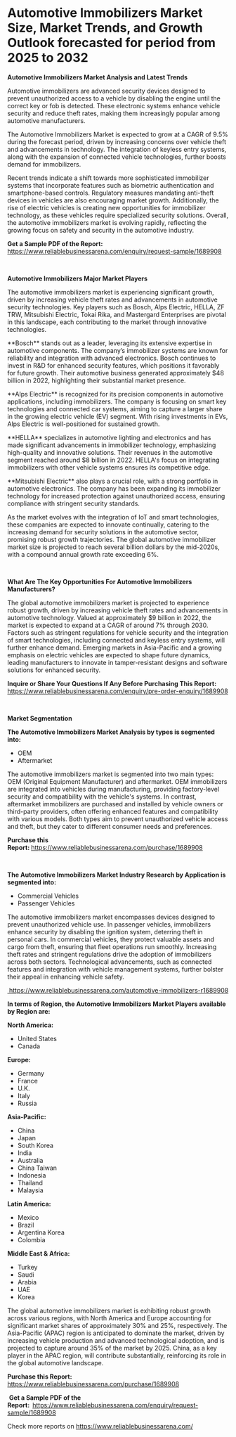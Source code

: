<p><h1>Automotive Immobilizers Market Size, Market Trends, and Growth Outlook forecasted for period from 2025 to 2032</h1></p><p><strong>Automotive Immobilizers Market Analysis and Latest Trends</strong></p>
<p><p>Automotive immobilizers are advanced security devices designed to prevent unauthorized access to a vehicle by disabling the engine until the correct key or fob is detected. These electronic systems enhance vehicle security and reduce theft rates, making them increasingly popular among automotive manufacturers. </p><p>The Automotive Immobilizers Market is expected to grow at a CAGR of 9.5% during the forecast period, driven by increasing concerns over vehicle theft and advancements in technology. The integration of keyless entry systems, along with the expansion of connected vehicle technologies, further boosts demand for immobilizers. </p><p>Recent trends indicate a shift towards more sophisticated immobilizer systems that incorporate features such as biometric authentication and smartphone-based controls. Regulatory measures mandating anti-theft devices in vehicles are also encouraging market growth. Additionally, the rise of electric vehicles is creating new opportunities for immobilizer technology, as these vehicles require specialized security solutions. Overall, the automotive immobilizers market is evolving rapidly, reflecting the growing focus on safety and security in the automotive industry.</p></p>
<p><strong>Get a Sample PDF of the Report:&nbsp;</strong> <a href="https://www.reliablebusinessarena.com/enquiry/request-sample/1689908?utm_campaign=1891&utm_medium=2&utm_source=Github&utm_content=ia&utm_term=07012025&utm_id=automotive-immobilizers">https://www.reliablebusinessarena.com/enquiry/request-sample/1689908</a></p>
<p>&nbsp;</p>
<p><strong>Automotive Immobilizers Major Market Players</strong></p>
<p><p>The automotive immobilizers market is experiencing significant growth, driven by increasing vehicle theft rates and advancements in automotive security technologies. Key players such as Bosch, Alps Electric, HELLA, ZF TRW, Mitsubishi Electric, Tokai Rika, and Mastergard Enterprises are pivotal in this landscape, each contributing to the market through innovative technologies.</p><p>**Bosch** stands out as a leader, leveraging its extensive expertise in automotive components. The company’s immobilizer systems are known for reliability and integration with advanced electronics. Bosch continues to invest in R&D for enhanced security features, which positions it favorably for future growth. Their automotive business generated approximately $48 billion in 2022, highlighting their substantial market presence.</p><p>**Alps Electric** is recognized for its precision components in automotive applications, including immobilizers. The company is focusing on smart key technologies and connected car systems, aiming to capture a larger share in the growing electric vehicle (EV) segment. With rising investments in EVs, Alps Electric is well-positioned for sustained growth.</p><p>**HELLA** specializes in automotive lighting and electronics and has made significant advancements in immobilizer technology, emphasizing high-quality and innovative solutions. Their revenues in the automotive segment reached around $8 billion in 2022. HELLA's focus on integrating immobilizers with other vehicle systems ensures its competitive edge.</p><p>**Mitsubishi Electric** also plays a crucial role, with a strong portfolio in automotive electronics. The company has been expanding its immobilizer technology for increased protection against unauthorized access, ensuring compliance with stringent security standards.</p><p>As the market evolves with the integration of IoT and smart technologies, these companies are expected to innovate continually, catering to the increasing demand for security solutions in the automotive sector, promising robust growth trajectories. The global automotive immobilizer market size is projected to reach several billion dollars by the mid-2020s, with a compound annual growth rate exceeding 6%.</p></p>
<p>&nbsp;</p>
<p><strong>What Are The Key Opportunities For Automotive Immobilizers Manufacturers?</strong></p>
<p><p>The global automotive immobilizers market is projected to experience robust growth, driven by increasing vehicle theft rates and advancements in automotive technology. Valued at approximately $9 billion in 2022, the market is expected to expand at a CAGR of around 7% through 2030. Factors such as stringent regulations for vehicle security and the integration of smart technologies, including connected and keyless entry systems, will further enhance demand. Emerging markets in Asia-Pacific and a growing emphasis on electric vehicles are expected to shape future dynamics, leading manufacturers to innovate in tamper-resistant designs and software solutions for enhanced security.</p></p>
<p><strong>Inquire or Share Your Questions If Any Before Purchasing This Report:</strong> <a href="https://www.reliablebusinessarena.com/enquiry/pre-order-enquiry/1689908?utm_campaign=1891&utm_medium=2&utm_source=Github&utm_content=ia&utm_term=07012025&utm_id=automotive-immobilizers">https://www.reliablebusinessarena.com/enquiry/pre-order-enquiry/1689908</a></p>
<p>&nbsp;</p>
<p><strong>Market Segmentation</strong></p>
<p><strong>The Automotive Immobilizers Market Analysis by types is segmented into:</strong></p>
<p><ul><li>OEM</li><li>Aftermarket</li></ul></p>
<p><p>The automotive immobilizers market is segmented into two main types: OEM (Original Equipment Manufacturer) and aftermarket. OEM immobilizers are integrated into vehicles during manufacturing, providing factory-level security and compatibility with the vehicle's systems. In contrast, aftermarket immobilizers are purchased and installed by vehicle owners or third-party providers, often offering enhanced features and compatibility with various models. Both types aim to prevent unauthorized vehicle access and theft, but they cater to different consumer needs and preferences.</p></p>
<p><strong>Purchase this Report:&nbsp;</strong><a href="https://www.reliablebusinessarena.com/purchase/1689908?utm_campaign=1891&utm_medium=2&utm_source=Github&utm_content=ia&utm_term=07012025&utm_id=automotive-immobilizers">https://www.reliablebusinessarena.com/purchase/1689908</a></p>
<p>&nbsp;</p>
<p><strong>The Automotive Immobilizers Market Industry Research by Application is segmented into:</strong></p>
<p><ul><li>Commercial Vehicles</li><li>Passenger Vehicles</li></ul></p>
<p><p>The automotive immobilizers market encompasses devices designed to prevent unauthorized vehicle use. In passenger vehicles, immobilizers enhance security by disabling the ignition system, deterring theft in personal cars. In commercial vehicles, they protect valuable assets and cargo from theft, ensuring that fleet operations run smoothly. Increasing theft rates and stringent regulations drive the adoption of immobilizers across both sectors. Technological advancements, such as connected features and integration with vehicle management systems, further bolster their appeal in enhancing vehicle safety.</p></p>
<p><a href="https://www.reliablebusinessarena.com/automotive-immobilizers-r1689908?utm_campaign=1891&utm_medium=2&utm_source=Github&utm_content=ia&utm_term=07012025&utm_id=automotive-immobilizers">&nbsp;https://www.reliablebusinessarena.com/automotive-immobilizers-r1689908</a></p>
<p><strong>In terms of Region, the Automotive Immobilizers Market Players available by Region are:</strong></p>
<p>
    <p> <strong> North America: </strong>
        <ul>
            <li>United States</li>
            <li>Canada</li>
        </ul>
        </p> 
    <p> <strong> Europe: </strong>
        <ul>
            <li>Germany</li>
            <li>France</li>
            <li>U.K.</li>
            <li>Italy</li>
            <li>Russia</li>
        </ul>
        </p> 
    <p> <strong> Asia-Pacific: </strong>
        <ul>
            <li>China</li>
            <li>Japan</li>
            <li>South Korea</li>
            <li>India</li>
            <li>Australia</li>
            <li>China Taiwan</li>
            <li>Indonesia</li>
            <li>Thailand</li>
            <li>Malaysia</li>
        </ul>
        </p> 
    <p> <strong> Latin America: </strong>
        <ul>
            <li>Mexico</li>
            <li>Brazil</li>
            <li>Argentina Korea</li>
            <li>Colombia</li>
        </ul>
        </p> 
    <p> <strong> Middle East & Africa: </strong>
        <ul>
            <li>Turkey</li>
            <li>Saudi</li>
            <li>Arabia</li>
            <li>UAE</li>
            <li>Korea</li>
        </ul>
    </p>
    </p>
<p><p>The global automotive immobilizers market is exhibiting robust growth across various regions, with North America and Europe accounting for significant market shares of approximately 30% and 25%, respectively. The Asia-Pacific (APAC) region is anticipated to dominate the market, driven by increasing vehicle production and advanced technological adoption, and is projected to capture around 35% of the market by 2025. China, as a key player in the APAC region, will contribute substantially, reinforcing its role in the global automotive landscape.</p></p>
<p><strong>Purchase this Report: </strong><a href="https://www.reliablebusinessarena.com/purchase/1689908?utm_campaign=1891&utm_medium=2&utm_source=Github&utm_content=ia&utm_term=07012025&utm_id=automotive-immobilizers">https://www.reliablebusinessarena.com/purchase/1689908</a></p>
<p>&nbsp;<strong>Get a Sample PDF of the Report:&nbsp;&nbsp;</strong><a href="https://www.reliablebusinessarena.com/enquiry/request-sample/1689908?utm_campaign=1891&utm_medium=2&utm_source=Github&utm_content=ia&utm_term=07012025&utm_id=automotive-immobilizers">https://www.reliablebusinessarena.com/enquiry/request-sample/1689908</a></p>
<p><strong></strong></p>
<p>Check more reports on <a href="https://www.reliablebusinessarena.com/?utm_campaign=1891&utm_medium=2&utm_source=Github&utm_content=ia&utm_term=07012025&utm_id=automotive-immobilizers">https://www.reliablebusinessarena.com/</a></p>